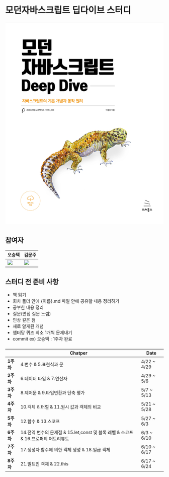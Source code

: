 # 모던자바스크립트 딥다이브 스터디

![deepdive](img/deepdive.png)

## 참여자

| 오승택                                                  | 김문주                                                       |
| ------------------------------------------------------- | ------------------------------------------------------------ |
| <img src="https://github.com/5wintaek.png" width="200"> | <img src="https://github.com/kimmoonju-102.png" width="200"> |

## 스터디 전 준비 사항

- 책 읽기
- 회차 폴더 안에 {이름}.md 파일 안에 공유할 내용 정리하기
- 공부한 내용 정리
- 질문(면접 질문 느낌)
- 인상 깊은 점
- 새로 알게된 개념
- 챕터당 퀴즈 최소 1개씩 문제내기
- commit ex) 오승택 : 1주차 완료

###

|           | Chatper                                                                             | Date        |
| --------- | ----------------------------------------------------------------------------------- | ----------- |
| **1주차** | 4.변수 & 5.표현식과 문                                                              | 4/22 ~ 4/29 |
| **2주차** | 6.데이터 타입 & 7.연산자                                                            | 4/29 ~ 5/6  |
| **3주차** | 8.제어문 & 9.타입변환과 단축 평가                                                   | 5/7 ~ 5/13  |
| **4주차** | 10.객체 리터럴 & 11.원시 값과 객체의 비교                                           | 5/21 ~ 5/28 |
| **5주차** | 12.함수 & 13.스코프                                                                 | 5/27 ~ 6/3  |
| **6주차** | 14.전역 변수의 문제점 & 15.let,const 및 블록 레벨 & 스코프 & 16.프로퍼티 어트리뷰트 | 6/3 ~ 6/10  |
| **7주차** | 17.생성자 함수에 의한 객체 생성 & 18.일급 객체                                      | 6/10 ~ 6/17 |
| **8주차** | 21.빌트인 객체 & 22.this                                                            | 6/17 ~ 6/24 |
